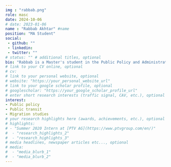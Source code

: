 ```yaml
---
img : "rabbab.png"
role: masc
date: 2024-10-06
# date: 2023-01-06
name : "Rabbab Akhtar" #name
position: "MA Student" 
social: 
 - github: ""
 - linkedin: 
 - twitter: ""
# status: "" # additional titles, optional
bio: "Rabbab is a Master's student in the Public Policy and Administration program at Toronto Metropolitan University. She completed her BA in Political Science, specialization in Public Law and Judicial Studies, from [McMaster University](https://www.mcmaster.ca/) in 2023. Her research interests are about policy planning for transit infrastructure in urban areas. Specifically, she is interested in the challenges provinces and municipalities face in providing effective infrastructure in urban planning initiatives."
# link to your CV online, optional
# cv:  
# link to your personal website, optional
# website: "https://your_personal_website_url" 
# link to your google scholar profile, optional
# googlescholar: "https://your_google_scholar_profile_url"
# enter short research interests (traffic signal, CAV, etc.), optional
interest: 
- Public policy
- Public transit
- Migration studies
# your research highlights here (awards, achievements, etc.), optional
# highlights: 
# - "Summer 2020 Intern at [PTV AG](https://www.ptvgroup.com/en/)"
#  - "research_highlights_2"
#  - "research_highlights_3" 
# media headlines, newspaper articles etc..., optional
# media: 
#  - "media_blurb_1"
#  - "media_blurb_2" 
---
```

